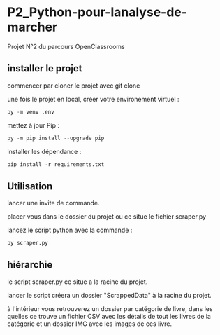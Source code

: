 # P2_Python-pour-lanalyse-de-marcher

Projet N°2 du parcours OpenClassrooms


## installer le projet

commencer par cloner le projet avec git clone

une fois le projet en local, créer votre environement virtuel :

```py
py -m venv .env
```

mettez à jour Pip :

```py
py -m pip install --upgrade pip
```

installer les dépendance :

```py
pip install -r requirements.txt
```

## Utilisation

lancer une invite de commande.

placer vous dans le dossier du projet ou ce situe le fichier scraper.py

lancez le script python avec la commande :

```py
py scraper.py
```

## hiérarchie

le script scraper.py ce situe a la racine du projet.

lancer le script créera un dossier "ScrappedData" à la racine du projet.

à l'intérieur vous retrouverez un dossier par catégorie de livre, dans les quelles ce trouve un fichier CSV avec les détails de tout les livres de la catégorie et un dossier IMG avec les images de ces livre.
